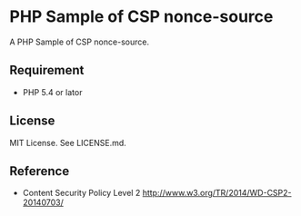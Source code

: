 # PHP Sample of CSP nonce-source

A PHP Sample of CSP nonce-source.

## Requirement

* PHP 5.4 or lator

## License

MIT License. See LICENSE.md.

## Reference

* Content Security Policy Level 2 http://www.w3.org/TR/2014/WD-CSP2-20140703/
